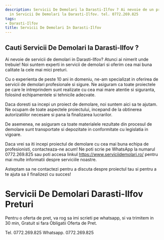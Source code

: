 ```yaml
---
description: Servicii De Demolari la Darasti-Ilfov ? Ai nevoie de un profesionist
  in Servicii De Demolari la Darasti-Ilfov. tel. 0772.269.825
tags:
- Darasti-Ilfov
title: Servicii De Demolari In Darasti-Ilfov
---
```



## Cauti Servicii De Demolari la Darasti-Ilfov ?

Ai nevoie de servicii de demolari in Darasti-Ilfov? Atunci ai nimerit unde trebuie! Noi suntem experti in servicii de demolari si oferim cea mai buna calitate la cele mai mici preturi. 

Cu o experienta de peste 10 ani in domeniu, ne-am specializat in oferirea de servicii de demolari profesionale si sigure. Ne asiguram ca toate proiectele pe care le intreprindem sunt realizate cu cea mai mare atentie si siguranta, folosind echipamentele si tehnicile adecvate.

Daca doresti sa incepi un proiect de demolare, noi suntem aici sa te ajutam. Ne ocupam de toate aspectele proiectului, incepand de la obtinerea autorizatiilor necesare si pana la finalizarea lucrarilor. 

De asemenea, ne asiguram ca toate materialele rezultate din procesul de demolare sunt transportate si depozitate in conformitate cu legislatia in vigoare.

Daca vrei sa iti incepi proiectul de demolare cu cea mai buna echipa de profesionisti, contacteaza-ne acum! Ne poti scrie pe WhatsApp la numarul 0772.269.825 sau poti accesa linkul https://www.serviciidemolari.ro/ pentru mai multe informatii despre serviciile noastre. 

Asteptam sa ne contactezi pentru a discuta despre proiectul tau si pentru a te ajuta sa il finalizezi cu succes!

# Servicii De Demolari Darasti-Ilfov Preturi
Pentru o oferta de pret, va rog sa imi scrieti pe whatsapp, si va trimitem in 30 min, Gratuit si fara Obligatii Oferta de Pret.

Tel. 0772.269.825
Whatsapp. 0772.269.825